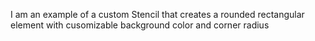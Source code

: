 I am an example of a custom Stencil that creates a rounded rectangular element with cusomizable background color and corner radius
